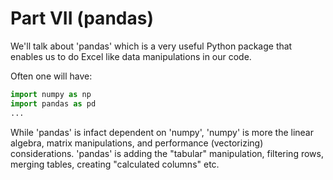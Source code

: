 # Part VII (pandas)

We'll talk about 'pandas' which is a very useful Python package that enables us to do Excel like data manipulations in our code.

Often one will have:

``` py
import numpy as np
import pandas as pd
...
```

While 'pandas' is infact dependent on 'numpy', 'numpy' is more the linear algebra, matrix manipulations, and performance (vectorizing) considerations. 'pandas' is adding the "tabular" manipulation, filtering rows, merging tables, creating "calculated columns" etc.

